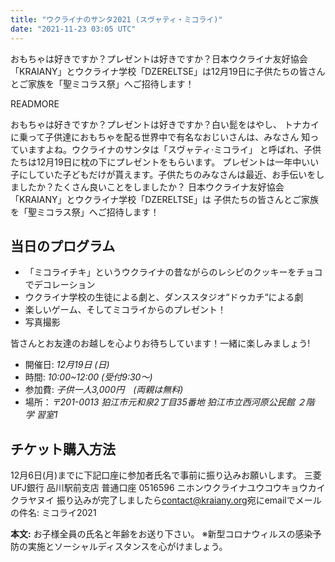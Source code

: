 ```yaml
---
title: "ウクライナのサンタ2021 (スヴャティ・ミコライ)"
date: "2021-11-23 03:05 UTC"
---
```


おもちゃは好きですか？プレゼントは好きですか？日本ウクライナ友好協会「KRAIANY」とウクライナ学校「DZERELTSE」は12月19日に子供たちの皆さんとご家族を「聖ミコラス祭」へご招待します！

READMORE

おもちゃは好きですか？プレゼントは好きですか？白い髭をはやし、
トナカイに乗って子供達におもちゃを配る世界中で有名なおじいさんは、みなさん
知っていますよね。ウクライナのサンタは「スヴャティ‧ミコライ」
と呼ばれ、子供たちは12月19日に枕の下にプレゼントをもらいます。
プレゼントは一年中いい子にしていた子どもだけが貰えます。子供たちのみなさんは最近、お手伝いをしましたか？たくさん良いことをしましたか？
日本ウクライナ友好協会「KRAIANY」とウクライナ学校「DZERELTSE」は
子供たちの皆さんとご家族を「聖ミコラス祭」へご招待します！

## 当日のプログラム

- 「ミコライチキ」というウクライナの昔ながらのレシピのクッキーをチョコでデコレーション
- ウクライナ学校の生徒による劇と、ダンススタジオ“ドゥカチ“による劇
- 楽しいゲーム、そしてミコライからのプレゼント！
- 写真撮影

皆さんとお友達のお越しを心よりお待ちしています！一緒に楽しみましょう!

-  開催日: *12月19日 (日)*
- 時間: *10:00~12:00 (受付9:30〜)*
- 参加費: *子供一人3,000円　(両親は無料)*
- 場所：*〒201-0013 狛江市元和泉2丁目35番地 狛江市立西河原公民館 ２階 学
  習室1*


## チケット購入方法

12月6日(月)までに下記口座に参加者氏名で事前に振り込みお願いします。
三菱UFJ銀行
品川駅前支店
普通口座
0516596
ニホンウクライナユウコウキョウカイクラヤヌイ
振り込みが完了しましたら<a href="mailto:contact@kraiany.org">contact@kraiany.org</a>宛にemailでメールの件名: ミコライ2021

**本文:** お子様全員の氏名と年齢をお送り下さい。
※新型コロナウィルスの感染予防の実施とソーシャルディスタンスを心がけましょう。
